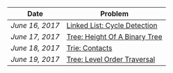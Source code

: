 |Date|Problem   	|
|---	|---	|
|_June 16, 2017_|[Linked List: Cycle Detection](https://www.hackerrank.com/challenges/detect-whether-a-linked-list-contains-a-cycle?h_r=next-challenge&h_v=zen)   	|
|_June 17, 2017_|[Tree: Height Of A Binary Tree](https://www.hackerrank.com/challenges/tree-height-of-a-binary-tree)   	|
|_June 18, 2017_|[Trie: Contacts](https://www.hackerrank.com/challenges/contacts)|
|_June 19, 2017_|[Tree: Level Order Traversal](https://www.hackerrank.com/challenges/tree-level-order-traversal)|



